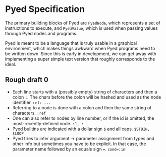 # Pyed Specification

The primary building blocks of Pyed are `PyedNode`, which represents a set of instructions to execute, and `PyedValue`, which is used when passing values through Pyed nodes and programs.

Pyed is meant to be a language that is truly usable in a graphical environment, which makes things awkward when Pyed programs need to be written down. Since this is early in development, we can get away with implementing a super simple text version that roughly corresponds to the ideal.

## Rough draft 0

* Each line starts with a (possibly empty) string of characters and then a colon `:`. The chars before the colon will be hashed and used as the node identifier. `ref: ...`
* Referring to a node is done with a colon and then the same string of characters. `:ref`
* One can also refer to nodes by line number, or if the id is omitted, the most-recently-defined node. `:1, :`
* Pyed builtins are indicated with a dollar sign `$` and all caps. `$STDIN, $LOOP`
* Pyed tries to infer argument -> parameter assignment from types and other info but sometimes you have to be explicit. In that case, the parameter name followed by an equals sign `=`. `cond=:in`